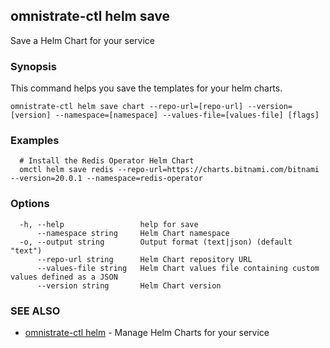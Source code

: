 ## omnistrate-ctl helm save

Save a Helm Chart for your service

### Synopsis

This command helps you save the templates for your helm charts.

```
omnistrate-ctl helm save chart --repo-url=[repo-url] --version=[version] --namespace=[namespace] --values-file=[values-file] [flags]
```

### Examples

```
  # Install the Redis Operator Helm Chart
  omctl helm save redis --repo-url=https://charts.bitnami.com/bitnami --version=20.0.1 --namespace=redis-operator
```

### Options

```
  -h, --help                 help for save
      --namespace string     Helm Chart namespace
  -o, --output string        Output format (text|json) (default "text")
      --repo-url string      Helm Chart repository URL
      --values-file string   Helm Chart values file containing custom values defined as a JSON
      --version string       Helm Chart version
```

### SEE ALSO

* [omnistrate-ctl helm](omnistrate-ctl_helm.md)	 - Manage Helm Charts for your service

